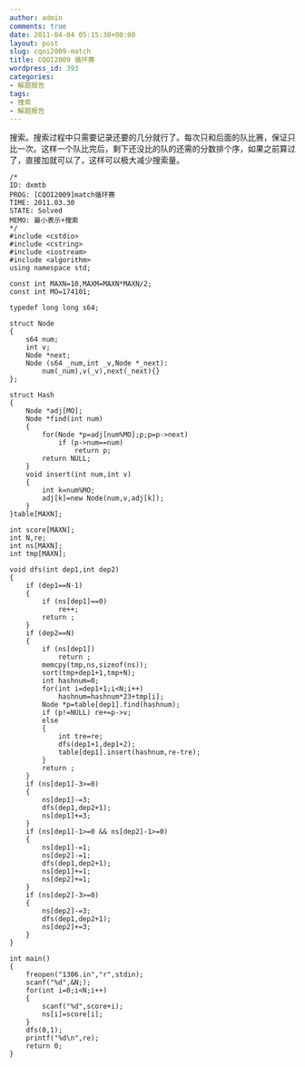 ```yaml
---
author: admin
comments: true
date: 2011-04-04 05:15:30+00:00
layout: post
slug: cqoi2009-match
title: CQOI2009 循环赛
wordpress_id: 393
categories:
- 解题报告
tags:
- 搜索
- 解题报告
---
```


搜索。搜索过程中只需要记录还要的几分就行了。每次只和后面的队比赛，保证只比一次。这样一个队比完后，剩下还没比的队的还需的分数排个序，如果之前算过了，直接加就可以了，这样可以极大减少搜索量。

    
    
    /*
    ID: dxmtb
    PROG: [CQOI2009]match循环赛
    TIME: 2011.03.30
    STATE: Solved
    MEMO: 最小表示+搜索
    */
    #include <cstdio>
    #include <cstring>
    #include <iostream>
    #include <algorithm>
    using namespace std;
    
    const int MAXN=10,MAXM=MAXN*MAXN/2;
    const int MO=174101;
    
    typedef long long s64;
    
    struct Node
    {
    	s64 num;
    	int v;
    	Node *next;
    	Node (s64 _num,int _v,Node *_next):
    		num(_num),v(_v),next(_next){}
    };
    
    struct Hash
    {
    	Node *adj[MO];
    	Node *find(int num)
    	{
    		for(Node *p=adj[num%MO];p;p=p->next)
    			if (p->num==num)
    				return p;
    		return NULL;
    	}
    	void insert(int num,int v)
    	{
    		int k=num%MO;
    		adj[k]=new Node(num,v,adj[k]);
    	}
    }table[MAXN];
    
    int score[MAXN];
    int N,re;
    int ns[MAXN];
    int tmp[MAXN];
    
    void dfs(int dep1,int dep2)
    {
    	if (dep1==N-1)
    	{
    		if (ns[dep1]==0)
    			re++;
    		return ;
    	}
    	if (dep2==N)
    	{
    		if (ns[dep1])
    			return ;
    		memcpy(tmp,ns,sizeof(ns));
    		sort(tmp+dep1+1,tmp+N);
    		int hashnum=0;
    		for(int i=dep1+1;i<N;i++)
    			hashnum=hashnum*23+tmp[i];
    		Node *p=table[dep1].find(hashnum);
    		if (p!=NULL) re+=p->v;
    		else 
    		{
    			int tre=re;
    			dfs(dep1+1,dep1+2);
    			table[dep1].insert(hashnum,re-tre);
    		}
    		return ;
    	}
    	if (ns[dep1]-3>=0)
    	{
    		ns[dep1]-=3;
    		dfs(dep1,dep2+1);
    		ns[dep1]+=3;
    	}
    	if (ns[dep1]-1>=0 && ns[dep2]-1>=0)
    	{
    		ns[dep1]-=1;
    		ns[dep2]-=1;
    		dfs(dep1,dep2+1);
    		ns[dep1]+=1;
    		ns[dep2]+=1;
    	}
    	if (ns[dep2]-3>=0)
    	{
    		ns[dep2]-=3;
    		dfs(dep1,dep2+1);
    		ns[dep2]+=3;
    	}
    }
    
    int main()
    {
    	freopen("1306.in","r",stdin);
    	scanf("%d",&N;);
    	for(int i=0;i<N;i++)
    	{
    		scanf("%d",score+i);
    		ns[i]=score[i];
    	}
    	dfs(0,1);
    	printf("%d\n",re);
    	return 0;
    }
    
